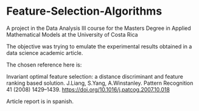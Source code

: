 # Feature-Selection-Algorithms

A project in the Data Analysis III course for the Masters Degree in Applied Mathematical Models at the University of Costa Rica

The objective was trying to emulate the experimental results obtained in a data science academic article.

The chosen reference here is:

Invariant optimal feature selection: a distance discriminant and feature ranking based solution.
J.Liang, S.Yang, A.Winstanley. Pattern Recognition 41 (2008) 1429–1439. <https://doi.org/10.1016/j.patcog.2007.10.018>

Article report is in spanish.
